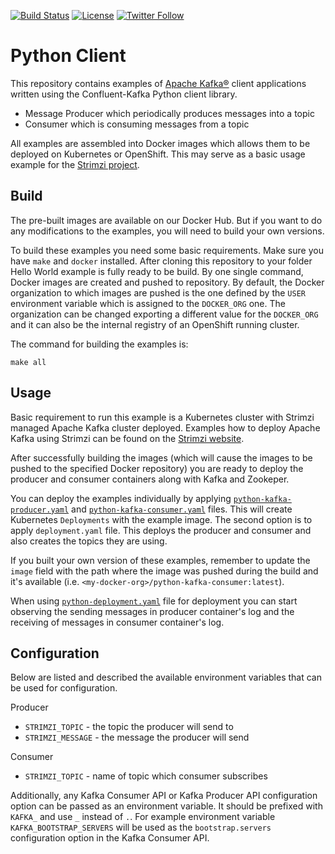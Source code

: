 [![Build Status](https://dev.azure.com/cncf/strimzi/_apis/build/status/client-examples?branchName=main)](https://dev.azure.com/cncf/strimzi/_build/latest?definitionId=33&branchName=main)
[![License](https://img.shields.io/badge/license-Apache--2.0-blue.svg)](http://www.apache.org/licenses/LICENSE-2.0)
[![Twitter Follow](https://img.shields.io/twitter/follow/strimziio?style=social)](https://twitter.com/strimziio)


# Python Client 

This repository contains examples of [Apache Kafka®](https://kafka.apache.org) client applications written using the Confluent-Kafka Python client library.
* Message Producer which periodically produces messages into a topic
* Consumer which is consuming messages from a topic

All examples are assembled into Docker images which allows them to be deployed on Kubernetes or OpenShift.
This may serve as a basic usage example for the [Strimzi project](https://strimzi.io).

## Build
The pre-built images are available on our Docker Hub.
But if you want to do any modifications to the examples, you will need to build your own versions.

To build these examples you need some basic requirements.
Make sure you have `make` and `docker` installed. 
After cloning this repository to your folder Hello World example is fully ready to be build.
By one single command, Docker images are created and pushed to repository.
By default, the Docker organization to which images are pushed is the one defined by the `USER` environment variable which is assigned to the `DOCKER_ORG` one.
The organization can be changed exporting a different value for the `DOCKER_ORG` and it can also be the internal registry of an OpenShift running cluster.

The command for building the examples is:

```
make all
```

## Usage

Basic requirement to run this example is a Kubernetes cluster with Strimzi managed Apache Kafka cluster deployed.
Examples how to deploy Apache Kafka using Strimzi can be found on the [Strimzi website](https://strimzi.io/quickstarts/minikube/).

After successfully building the images (which will cause the images to be pushed to the specified Docker repository) you are ready to deploy the producer and consumer containers along with Kafka and Zookeper.

You can deploy the examples individually by applying [`python-kafka-producer.yaml`](./python/kafka/python-kafka-producer.yaml) and [`python-kafka-consumer.yaml`](./python/kafka/python-kafka-consumer.yaml) files.
This will create Kubernetes `Deployments` with the example image.
The second option is to apply `deployment.yaml` file.
This deploys the producer and consumer and also creates the topics they are using.

If you built your own version of these examples, remember to update the `image` field with the path where the image was pushed during the build and it's available (i.e. `<my-docker-org>/python-kafka-consumer:latest`).

When using [`python-deployment.yaml`](./python/kafka/deployment.yaml) file for deployment you can start observing the sending messages in producer container's log and the receiving of messages in consumer container's log.

## Configuration

Below are listed and described the available environment variables that can be used for configuration.

Producer  
* `STRIMZI_TOPIC` - the topic the producer will send to
* `STRIMZI_MESSAGE` - the message the producer will send

Consumer  
* `STRIMZI_TOPIC` - name of topic which consumer subscribes  


Additionally, any Kafka Consumer API or Kafka Producer API configuration option can be passed as an environment variable.
It should be prefixed with `KAFKA_` and use `_` instead of `.`.
For example environment variable `KAFKA_BOOTSTRAP_SERVERS` will be used as the `bootstrap.servers` configuration option in the Kafka Consumer API.

